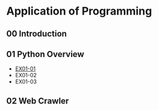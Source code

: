 # Application of Programming

## 00 Introduction

## 01 Python Overview

- [EX01-01](EX01_01_加法器.ipynb)
- EX01-02
- EX01-03

## 02 Web Crawler


